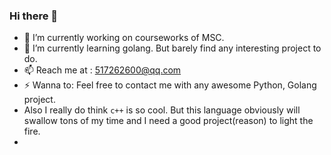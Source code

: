 ### Hi there 👋
- 🔭 I’m currently working on courseworks of MSC. 
- 🌱 I’m currently learning golang. But barely find any interesting project to do. 
- 📫 Reach me at : 517262600@qq.com 
- ⚡ Wanna to: Feel free to contact me with any awesome Python, Golang project. 
- Also I really do think `c++` is so cool. But this language obviously will swallow tons of my time and I need a good project(reason) to light the fire. 
- 
